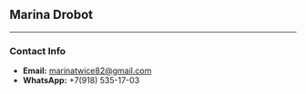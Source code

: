 ## Marina Drobot
***
### Contact Info
- **Email:** marinatwice82@gmail.com
- **WhatsApp:** +7(918) 535-17-03 


